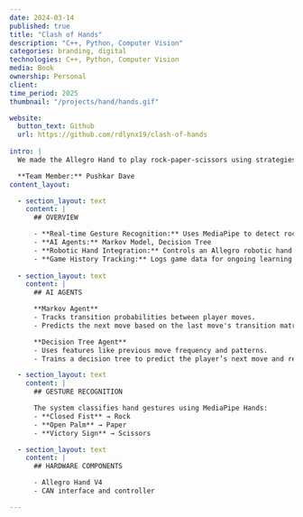 ```yaml
---
date: 2024-03-14
published: true
title: "Clash of Hands"
description: "C++, Python, Computer Vision"
categories: branding, digital
technologies: C++, Python, Computer Vision
media: Book
ownership: Personal
client:
time_period: 2025
thumbnail: "/projects/hand/hands.gif"

website:
  button_text: Github
  url: https://github.com/rdlynx19/clash-of-hands
      
intro: |
  We made the Allegro Hand to play rock-paper-scissors using strategies like a decision tree classifier and a Markov model, enabling the AI to get better over time by learning from previous games.

  **Team Member:** Pushkar Dave
content_layout:

  - section_layout: text
    content: |
      ## OVERVIEW

      - **Real-time Gesture Recognition:** Uses MediaPipe to detect rock, paper, and scissors from live webcam input.
      - **AI Agents:** Markov Model, Decision Tree
      - **Robotic Hand Integration:** Controls an Allegro robotic hand via CAN bus to perform AI moves.
      - **Game History Tracking:** Logs game data for ongoing learning and behavior prediction.
  
  - section_layout: text
    content: |
      ## AI AGENTS

      **Markov Agent**
      - Tracks transition probabilities between player moves.
      - Predicts the next move based on the last move's transition matrix.

      **Decision Tree Agent**
      - Uses features like previous move frequency and patterns.
      - Trains a decision tree to predict the player’s next move and respond optimally.

  - section_layout: text
    content: |
      ## GESTURE RECOGNITION

      The system classifies hand gestures using MediaPipe Hands:
      - **Closed Fist** → Rock
      - **Open Palm** → Paper
      - **Victory Sign** → Scissors

  - section_layout: text
    content: |
      ## HARDWARE COMPONENTS

      - Allegro Hand V4
      - CAN interface and controller

---
```

